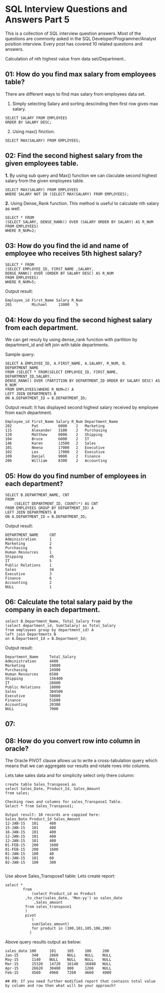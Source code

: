 # SQL Interview Questions and Answers Part 5

This is a collection of SQL interview question answers. Most of the questions are commonly asked in the SQL Developer/Programmer/Analyst position interview. Every post has covered 10 related questions and answers.

Calculation of nth highest value from data set/Department..

## 01: How do you find max salary from employees table?
There are different ways to find max salary from employees data set.
1. Simply selecting Salary and sorting descinding then  first row gives max salary.

```
SELECT SALARY FROM EMPLOYEES
ORDER BY SALARY DESC;

```
2. Using max() finction.

```
SELECT MAX(SALARY) FROM EMPLOYEES;

```
## 02: Find the second highest salary from the given employees table.

**1.** By using sub query and Max() function we can claculate second highest salary from the given employees table.

```
SELECT MAX(SALARY) FROM EMPLOYEES
WHERE SALARY NOT IN (SELECT MAX(SALARY) FROM EMPLOYEES);

```

**2.** Using Dense_Rank function. This method is useful to calculate nth salary as well.

```
SELECT * FROM
(SELECT SALARY, DENSE_RANK() OVER (SALARY ORDER BY SALARY) AS R_NUM
FROM EMPLOYEES)
WHERE R_NUM=2;

```

## 03: How do you find the id and name of employee who receives 5th highest salary?

```
SELECT * FROM
(SELECT EMPLOYEE_ID, FIRST_NAME ,SALARY, 
DENSE_RANK() OVER (ORDER BY SALARY DESC) AS R_NUM
FROM EMPLOYEES)
WHERE R_NUM=5;

```
Output result:

```
Employee_id First_Name Salary R_Num
201			Michael		13000	5

```


## 04: How do you find the second highest salary from each department.

We can get resuly by using dense_rank function with partition by department_id and left join with table departments. 

Sample query:

```
SELECT A.EMPLOYEE_ID, A.FIRST_NAME, A.SALARY, R_NUM, B. DEPARTMENT_NAME 
FROM (SELECT * FROM(SELECT EMPLOYEE_ID, FIRST_NAME, DEPARTMENT_ID,SALARY, 
DENSE_RANK() OVER (PARTITION BY DEPARTMENT_ID ORDER BY SALARY DESC) AS R_NUM
FROM EMPLOYEES)WHERE R_NUM=2) A
LEFT JOIN DEPARTMENTS B
ON A.DEPARTMENT_ID = B.DEPARTMENT_ID;

```
Output result: It has displayed second highest salary received by employee from each department.

```
Employee_id First_Name Salary R_Num Department_Name
202			Pat			6000	2	Marketing
115			Alexander	3100	2	Purchasing
120			Matthew		8000	2	Shipping
104			Bruce		6000	2	IT
146			Karen		13500	2	Sales
101			Neena		17000	2	Executive
102			Lex			17000	2	Executive
109			Daniel		9000	2	Finance
206			William		8300	2	Accounting

```

## 05: How do  you find number of employees in each department?

```
SELECT B.DEPARTMENT_NAME, CNT 
FROM 
	(SELECT DEPARTMENT_ID, COUNT(*) AS CNT
FROM EMPLOYEES GROUP BY DEPARTMENT_ID) A
LEFT JOIN DEPARTMENTS B
ON A.DEPARTMENT_ID = B.DEPARTMENT_ID;

```
Output result:

```
DEPARTMENT_NAME 	CNT 
Administration		1
Marketing			2
Purchasing			6
Human Resources		1
Shipping			45
IT					5
Public Relations	1
Sales				34
Executive			3
Finance				6
Accounting			2
NULL 				1

```
## 06: Calculate the total salary paid by the company in each department.

```
select B.Department_Name, Total_Salary from 
(select department_id, Sum(Salary) as Total_Salary
from employees group by department_id) A
left join Departments B
on A.Department_Id = B.Department_Id;

```
Output result:

```
Department_Name  	Total_Salary
Administration		4400
Marketing			19000
Purchasing			24900
Human Resources		6500
Shipping			156400
IT					28800
Public Relations	10000
Sales				304500
Executive			58000
Finance				51600
Accounting			20300
NULL 				7000

```
## 07: 

## 08: How do you convert row into column in oracle?
The Oracle PIVOT clause allows us to write a cross-tabulation query which means that we can aggregate our results and rotate rows into columns.

Lets take sales data and for simplicity select only there column:

```
create table Sales_Transpose1 as
select Sales_Date, Product_Id, Sales_Amount
from sales;

Checking rows and columns for sales_Transpose1 Table.
Select * from Sales_Transpose1;

Output result: 10 records are coppied here:
Sales_Date Product_Id Sales_Amount
12-JAN-15	101		400
15-JAN-15	101		400
16-JAN-15	101		400
12-JAN-15	101		400
12-JAN-15	101		400
01-FEB-15	200		1600
01-FEB-15	200		1600
01-JAN-15	100		40
01-JAN-15	101		60
02-JAN-15	100		300


```
Use above Sales_Transpose1 table: Lets create report:

```
select * 
		from 
			(select Product_id as Product
       	 ,to_char(sales_date, 'Mon-yy') as sales_date
        	 ,Sales_amount 
       	 from sales_transpose1
       	 )
 		 pivot
        	(
            sum(Sales_amount)
            for product in (100,101,105,106,200)
           )

```
Above query results output as below:

```
sales_date 100 		101 	105 	106 	200
Jan-15		340		2860	NULL	NULL	NULL
May-15		1140	NULL	NULL 	NULL 	NULL
Mar-15		15320	14720	16140	16880	NULL
Apr-15		26620	30480	800		1260	NULL
Feb-15		4560	4960	7260	4660	4000

## 09: If you need further modified report that contains total value by column and row then what will be your approach?
